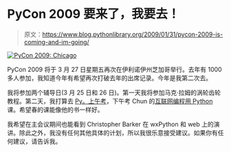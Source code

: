 # PyCon 2009 要来了，我要去！

> 原文：<https://www.blog.pythonlibrary.org/2009/01/31/pycon-2009-is-coming-and-im-going/>

[![PyCon 2009: Chicago](img/347cd135bd3967044d060fc62eda7b24.png)](http://us.pycon.org)

PyCon 2009 将于 3 月 27 日星期五再次在伊利诺伊州芝加哥举行。去年有 1000 多人参加，我知道今年有希望再次打破去年的出席记录。今年是我第二次去。

我将参加两个辅导日(3 月 25 日和 26 日)。第一天我将参加马克·拉姆的涡轮齿轮教程。第二天，我打算去 [Py。上午考](http://us.pycon.org/2009/tutorials/schedule/2AM2)，下午考 Chun 的[互联网编程用 Python](http://us.pycon.org/2009/tutorials/schedule/2PM8) 课。希望春的课能像他的书一样好。

我希望在主会议期间也能看到 Christopher Barker 在 wxPython 和 web 上的演讲。除此之外，我没有任何其他具体的计划，所以我很乐意接受建议。如果你有任何建议，请告诉我。